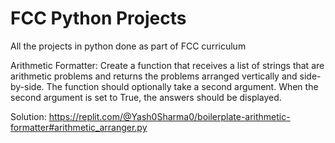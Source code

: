 # FCC Python Projects
All the projects in python done as part of FCC curriculum

Arithmetic Formatter:
Create a function that receives a list of strings that are arithmetic problems and returns the problems arranged vertically and side-by-side. The function should optionally take a second argument. When the second argument is set to True, the answers should be displayed.

Solution: https://replit.com/@Yash0Sharma0/boilerplate-arithmetic-formatter#arithmetic_arranger.py

